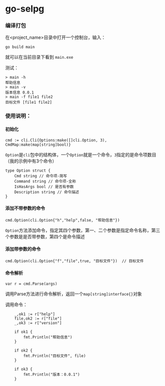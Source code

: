 # go-selpg

### 编译打包

在<project_name>目录中打开一个控制台，输入：
```
go build main
```
就可以在当前目录下看到 `main.exe`

测试：
```
> main -h
帮助信息
> main -v
版本信息 0.0.1
> main -f file1 file2
目标文件 [file1 file2]
```

### 使用说明：

#### 初始化
```
cmd := cli.Cli{Options:make([]cli.Option, 3), CmdMap:make(map[string]bool)}
```
`Option`是`cli`包中的结构体，一个`Option`就是一个命令，`3`指定的是命令项数目（我的示例中有3个命令）

```
type Option struct {
	Cmd string // 命令项-简写
	Command string // 命令项-全称
	IsHasArgs bool // 是否有参数
	Description string // 命令描述
}
```

#### 添加不带参数的命令

```
cmd.Option(cli.Option{"h","help",false, "帮助信息"})
```

`Option`方法添加命令，指定其四个参数，第一、二个参数是指定命令名称，第三个参数是是否带参数，第四个是命令描述

#### 添加带参数的命令
```
cmd.Option(cli.Option{"f","file",true, "目标文件"})  // 目标文件
```

#### 命令解析
```
var r = cmd.Parse(args)
```

调用Parse方法进行命令解析，返回一个`map[string]interface{}`对象

调用命令：
```
	_,ok1 := r["help"]
	file,ok2 := r["file"]
	_,ok3 := r["version"]

	if ok1 {
		fmt.Println("帮助信息")
	}

	if ok2 {
		fmt.Println("目标文件", file)
	}

	if ok3 {
		fmt.Println("版本：0.0.1")
	}
```




